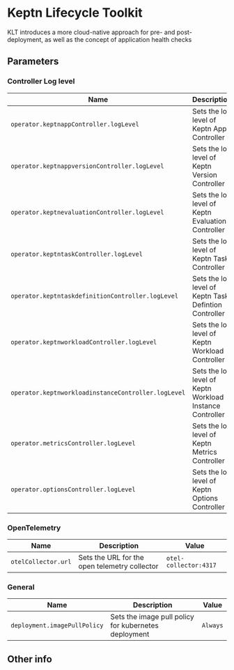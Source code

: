 # Keptn Lifecycle Toolkit

KLT introduces a more cloud-native approach for pre- and post-deployment, as well as the concept of application health
checks

<!-- markdownlint-disable MD012 -->
## Parameters

### Controller Log level

| Name                                                | Description                                              | Value |
| --------------------------------------------------- | -------------------------------------------------------- | ----- |
| `operator.keptnappController.logLevel`              | Sets the log level of Keptn App Controller               | `0`   |
| `operator.keptnappversionController.logLevel`       | Sets the log level of Keptn Version Controller           | `0`   |
| `operator.keptnevaluationController.logLevel`       | Sets the log level of Keptn Evaluation Controller        | `0`   |
| `operator.keptntaskController.logLevel`             | Sets the log level of Keptn Task Controller              | `0`   |
| `operator.keptntaskdefinitionController.logLevel`   | Sets the log level of Keptn Task Defintion Controller    | `0`   |
| `operator.keptnworkloadController.logLevel`         | Sets the log level of Keptn Workload Controller          | `0`   |
| `operator.keptnworkloadinstanceController.logLevel` | Sets the log level of Keptn Workload Instance Controller | `0`   |
| `operator.metricsController.logLevel`               | Sets the log level of Keptn Metrics Controller           | `0`   |
| `operator.optionsController.logLevel`               | Sets the log level of Keptn Options Controller           | `0`   |

### OpenTelemetry

| Name                | Description                                   | Value                 |
| ------------------- | --------------------------------------------- | --------------------- |
| `otelCollector.url` | Sets the URL for the open telemetry collector | `otel-collector:4317` |

### General

| Name                         | Description                                          | Value    |
| ---------------------------- | ---------------------------------------------------- | -------- |
| `deployment.imagePullPolicy` | Sets the image pull policy for kubernetes deployment | `Always` |


## Other info

<!-- markdownlint-enable MD012 -->
